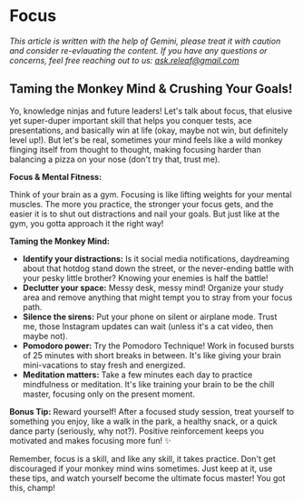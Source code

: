 <!-- ["Performance", "Wellbeing", "Mental Health"] -->

# Focus

*This article is written with the help of Gemini, please treat it with caution and consider re-evlauating the content. If you have any questions or concerns, feel free reaching out to us: ask.releaf@gmail.com*

## Taming the Monkey Mind & Crushing Your Goals!

Yo, knowledge ninjas and future leaders! Let's talk about focus, that elusive yet super-duper important skill that helps you conquer tests, ace presentations, and basically win at life (okay, maybe not win, but definitely level up!). But let's be real, sometimes your mind feels like a wild monkey flinging itself from thought to thought, making focusing harder than balancing a pizza on your nose (don't try that, trust me).

**Focus & Mental Fitness:**

Think of your brain as a gym. Focusing is like lifting weights for your mental muscles. The more you practice, the stronger your focus gets, and the easier it is to shut out distractions and nail your goals. But just like at the gym, you gotta approach it the right way!

**Taming the Monkey Mind:**

- **Identify your distractions:** Is it social media notifications, daydreaming about that hotdog stand down the street, or the never-ending battle with your pesky little brother? Knowing your enemies is half the battle!
- **Declutter your space:** Messy desk, messy mind! Organize your study area and remove anything that might tempt you to stray from your focus path.
- **Silence the sirens:** Put your phone on silent or airplane mode. Trust me, those Instagram updates can wait (unless it's a cat video, then maybe not).
- **Pomodoro power:** Try the Pomodoro Technique! Work in focused bursts of 25 minutes with short breaks in between. It's like giving your brain mini-vacations to stay fresh and energized.
- **Meditation matters:** Take a few minutes each day to practice mindfulness or meditation. It's like training your brain to be the chill master, focusing only on the present moment.

**Bonus Tip:** Reward yourself! After a focused study session, treat yourself to something you enjoy, like a walk in the park, a healthy snack, or a quick dance party (seriously, why not?). Positive reinforcement keeps you motivated and makes focusing more fun! ✨

Remember, focus is a skill, and like any skill, it takes practice. Don't get discouraged if your monkey mind wins sometimes. Just keep at it, use these tips, and watch yourself become the ultimate focus master! You got this, champ!